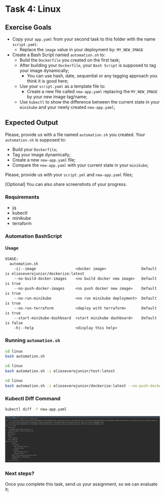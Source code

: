 # Task 4: Linux

## Exercise Goals

* Copy your `app.yaml` from your second task to this folder with the name `script.yaml`:
  * Replace the `image` value in your deployment by: `MY_NEW_IMAGE`
* Create a Bash Script named `automation.sh` to:
  * Build the `Dockerfile` you created on the first task;
  * After building your `Dockerfile`, your `Bash Script` is supposed to tag your image dynamically;
    * You can use hash, date, sequential or any tagging approach you think it is good here;
  * Use your `script.yaml` as a template file to:
    * Create a new file called `new-app.yaml` replacing the `MY_NEW_IMAGE` by your new image tag/name;
  * Use `kubectl` to show the difference between the current state in your `minikube` and your newly created `new-app.yaml`;

## Expected Output

Please, provide us with a file named `automation.sh` you created. Your `automation.sh` is supposed to:

* Build your `Dockerfile`;
* Tag your image dynamically;
* Create a new `new-app.yaml` file;
* Compare the `new-app.yaml` with your current state in your `minikube`;

Please, provide us with your `script.yml` and `new-app.yaml` files;

[Optional] You can also share screenshots of your progress.

### Requirements

* jq
* kubectl
* minikube
* terraform

### Automation BashScript

#### Usage
```text
USAGE:
  automation.sh
    -i|--image                  <docker image>                Default is elioseverojunior/dockerize:latest
    --no-build-docker-images    <no build docker new image>   Default is true
    --no-push-docker-images     <no push docker new image>    Default is true
    --no-run-minikube           <no run minikube deployment>  Default is true
    --no-run-terraform          <deploy with terraform>       Default is true
    --start-minikube-dashboard  <start minikube dashboard>    Default is false
    -h|--help                   <display this help>
```

### Running `automation.sh`

```bash
cd linux
bash automation.sh
```

```bash
cd linux
bash automation.sh -i elioseverojunior/test:latest
```


```bash
cd linux
bash automation.sh -i elioseverojunior/dockerize:latest --no-push-docker-images --no-build-docker-images --no-run-terraform --start-minikube-dashboard
```

### Kubectl Diff Command
```bash
kubectl diff -f new-app.yaml
```

![kubectl_diff](.images/kubectl_diff.png "Articles API")

### Next steps?

Once you complete this task, send us your assignment, so we can evaluate it;
